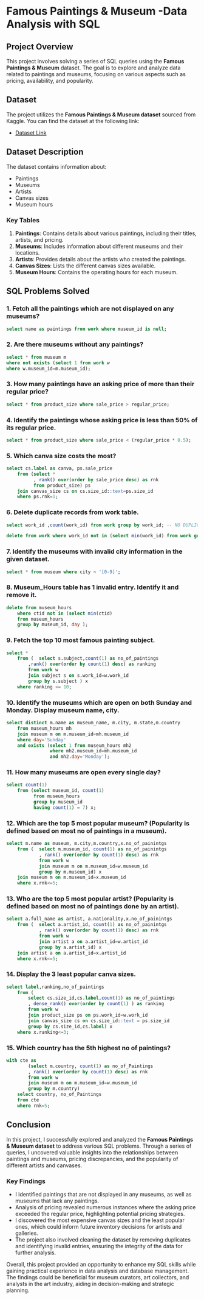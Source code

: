 # Famous Paintings & Museum -Data Analysis with SQL

## Project Overview
This project involves solving a series of SQL queries using the **Famous Paintings & Museum** dataset. The goal is to explore and analyze data related to paintings and museums, focusing on various aspects such as pricing, availability, and popularity.

## Dataset

The project utilizes the **Famous Paintings & Museum dataset** sourced from Kaggle. You can find the dataset at the following link:

- [Dataset Link](<https://www.kaggle.com/datasets/mexwell/famous-paintings>)


## Dataset Description
The dataset contains information about:
- Paintings
- Museums
- Artists
- Canvas sizes
- Museum hours

### Key Tables
1. **Paintings**: Contains details about various paintings, including their titles, artists, and pricing.
2. **Museums**: Includes information about different museums and their locations.
3. **Artists**: Provides details about the artists who created the paintings.
4. **Canvas Sizes**: Lists the different canvas sizes available.
5. **Museum Hours**: Contains the operating hours for each museum.

## SQL Problems Solved
### 1. Fetch all the paintings which are not displayed on any museums?
```sql
select name as paintings from work where museum_id is null;
```
### 2. Are there museums without any paintings?
```sql
select * from museum m
where not exists (select 1 from work w
where w.museum_id=m.museum_id);
```
### 3. How many paintings have an asking price of more than their regular price?
```sql
select * from product_size where sale_price > regular_price;
```

### 4. Identify the paintings whose asking price is less than 50% of its regular price.
```sql
select * from product_size where sale_price < (regular_price * 0.5);
```
### 5. Which canva size costs the most?
```sql
select cs.label as canva, ps.sale_price
	from (select *
		  , rank() over(order by sale_price desc) as rnk 
		  from product_size) ps
	join canvas_size cs on cs.size_id::text=ps.size_id
	where ps.rnk=1;	
```
### 6. Delete duplicate records from work table.
```sql
select work_id ,count(work_id) from work group by work_id; -- NO DUPLICATE

delete from work where work_id not in (select min(work_id) from work group by work_id); --IF ANY DUPLICATES
```

### 7. Identify the museums with invalid city information in the given dataset.
```sql
select * from museum where city ~ '[0-9]';
```
### 8. Museum_Hours table has 1 invalid entry. Identify it and remove it.
```sql
delete from museum_hours 
	where ctid not in (select min(ctid)
 	from museum_hours
	group by museum_id, day );
```
### 9. Fetch the top 10 most famous painting subject.
```sql
select * 
	from (	select s.subject,count(1) as no_of_paintings
		,rank() over(order by count(1) desc) as ranking
		from work w
		join subject s on s.work_id=w.work_id
		group by s.subject ) x
	where ranking <= 10;
```
### 10. Identify the museums which are open on both Sunday and Monday. Display museum name, city.
```sql
select distinct m.name as museum_name, m.city, m.state,m.country
	from museum_hours mh 
	join museum m on m.museum_id=mh.museum_id
	where day='Sunday'
	and exists (select 1 from museum_hours mh2 
				where mh2.museum_id=mh.museum_id 
			    and mh2.day='Monday');
```
### 11. How many museums are open every single day?
```sql
select count(1)
	from (select museum_id, count(1)
		  from museum_hours
		  group by museum_id
		  having count(1) = 7) x;
```
### 12. Which are the top 5 most popular museum? (Popularity is defined based on most no of paintings in a museum).
```sql
select m.name as museum, m.city,m.country,x.no_of_painintgs
	from (	select m.museum_id, count(1) as no_of_painintgs
			, rank() over(order by count(1) desc) as rnk
			from work w
			join museum m on m.museum_id=w.museum_id
			group by m.museum_id) x
	join museum m on m.museum_id=x.museum_id
	where x.rnk<=5;
```

### 13. Who are the top 5 most popular artist? (Popularity is defined based on most no of paintings done by an artist).
```sql
select a.full_name as artist, a.nationality,x.no_of_painintgs
	from (	select a.artist_id, count(1) as no_of_painintgs
			, rank() over(order by count(1) desc) as rnk
			from work w
			join artist a on a.artist_id=w.artist_id
			group by a.artist_id) x
	join artist a on a.artist_id=x.artist_id
	where x.rnk<=5;
```
### 14. Display the 3 least popular canva sizes.
```sql
select label,ranking,no_of_paintings
	from (
		select cs.size_id,cs.label,count(1) as no_of_paintings
		, dense_rank() over(order by count(1) ) as ranking
		from work w
		join product_size ps on ps.work_id=w.work_id
		join canvas_size cs on cs.size_id::text = ps.size_id
		group by cs.size_id,cs.label) x
	where x.ranking<=3;
```
### 15. Which country has the 5th highest no of paintings?
```sql
with cte as 
		(select m.country, count(1) as no_of_Paintings
		, rank() over(order by count(1) desc) as rnk
		from work w
		join museum m on m.museum_id=w.museum_id
		group by m.country)
	select country, no_of_Paintings
	from cte 
	where rnk=5;
```
## Conclusion

In this project, I successfully explored and analyzed the **Famous Paintings & Museum dataset** to address various SQL problems. Through a series of queries, I uncovered valuable insights into the relationships between paintings and museums, pricing discrepancies, and the popularity of different artists and canvases.

### Key Findings

- I identified paintings that are not displayed in any museums, as well as museums that lack any paintings.
- Analysis of pricing revealed numerous instances where the asking price exceeded the regular price, highlighting potential pricing strategies.
- I discovered the most expensive canvas sizes and the least popular ones, which could inform future inventory decisions for artists and galleries.
- The project also involved cleaning the dataset by removing duplicates and identifying invalid entries, ensuring the integrity of the data for further analysis.

Overall, this project provided an opportunity to enhance my SQL skills while gaining practical experience in data analysis and database management. The findings could be beneficial for museum curators, art collectors, and analysts in the art industry, aiding in decision-making and strategic planning.

